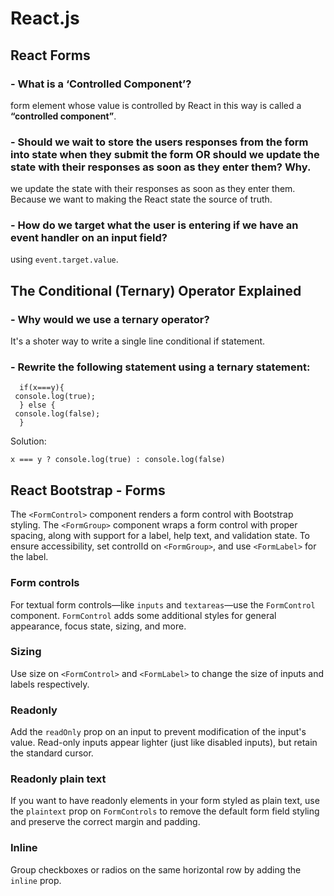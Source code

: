 # React.js

## React Forms

### - What is a ‘Controlled Component’?

form element whose value is controlled by React in this way is called a **“controlled component”**.

### - Should we wait to store the users responses from the form into state when they submit the form OR should we update the state with their responses as soon as they enter them? Why.

we update the state with their responses as soon as they enter them.
 Because we want to making the React state the source of truth.

### - How do we target what the user is entering if we have an event handler on an input field?

using `event.target.value`.

## The Conditional (Ternary) Operator Explained

### - Why would we use a ternary operator?

It's a shoter way to write a single line conditional if statement.

### - Rewrite the following statement using a ternary statement:

```JS
  if(x===y){
 console.log(true);
  } else {
 console.log(false);
  }
```

Solution:

`x === y ? console.log(true) : console.log(false)`

## React Bootstrap - Forms

The `<FormControl>` component renders a form control with Bootstrap styling. The `<FormGroup>` component wraps a form control with proper spacing, along with support for a label, help text, and validation state. To ensure accessibility, set controlId on `<FormGroup>`, and use `<FormLabel>` for the label.

### Form controls

For textual form controls—like `inputs` and `textareas`—use the `FormControl` component. `FormControl` adds some additional styles for general appearance, focus state, sizing, and more.

### Sizing

Use size on `<FormControl>` and `<FormLabel>` to change the size of inputs and labels respectively.

### Readonly

Add the `readOnly` prop on an input to prevent modification of the input's value. Read-only inputs appear lighter (just like disabled inputs), but retain the standard cursor.

### Readonly plain text

If you want to have readonly elements in your form styled as plain text, use the `plaintext` prop on `FormControls` to remove the default form field styling and preserve the correct margin and padding.

### Inline

Group checkboxes or radios on the same horizontal row by adding the `inline` prop.

